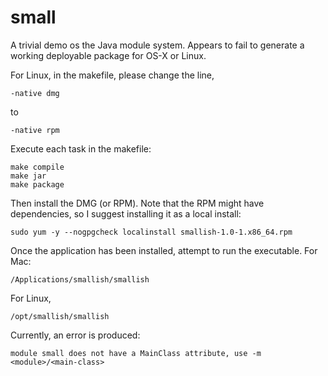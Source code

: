 # small

A trivial demo os the Java module system. Appears to fail to generate a working deployable
package for OS-X or Linux.

For Linux, in the makefile, please change the line,
```
-native dmg
```
to
```
-native rpm
```
Execute each task in the makefile:
```
make compile
make jar
make package
```

Then install the DMG (or RPM). Note that the RPM might have dependencies, so
I suggest installing it as a local install:
```
sudo yum -y --nogpgcheck localinstall smallish-1.0-1.x86_64.rpm
```

Once the application has been installed, attempt to run the executable. For Mac:
```
/Applications/smallish/smallish
```
For Linux,
```
/opt/smallish/smallish
```
Currently, an error is produced:
```
module small does not have a MainClass attribute, use -m <module>/<main-class>
```
